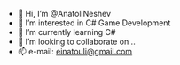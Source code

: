 - 👋 Hi, I’m @AnatoliNeshev
- 👀 I’m interested in  C#   Game Development   
- 🌱 I’m currently learning C#
- 💞️ I’m looking to collaborate on ..
- 📫 e-mail: einatouli@gmail.com

<!---
AnatoliNeshev/AnatoliNeshev is a ✨ special ✨ repository because its `README.md` (this file) appears on your GitHub profile.
You can click the Preview link to take a look at your changes.
--->
